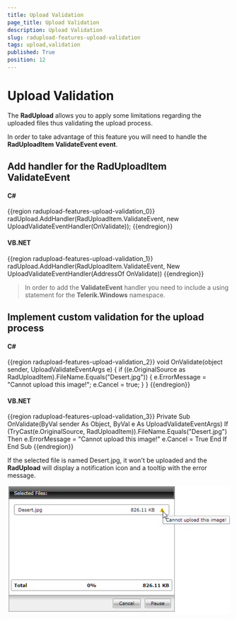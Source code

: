 ```yaml
---
title: Upload Validation
page_title: Upload Validation
description: Upload Validation
slug: radupload-features-upload-validation
tags: upload,validation
published: True
position: 12
---
```


# Upload Validation



The __RadUpload__ allows you to apply some limitations
regarding the uploaded files thus validating the upload process.

In order to take advantage of this feature you will need to handle the
__RadUploadItem__ __ValidateEvent event__.

## Add handler for the RadUploadItem ValidateEvent

#### __C#__

{{region radupload-features-upload-validation_0}}
    radUpload.AddHandler(RadUploadItem.ValidateEvent, new UploadValidateEventHandler(OnValidate));
	{{endregion}}



#### __VB.NET__

{{region radupload-features-upload-validation_1}}
	radUpload.AddHandler(RadUploadItem.ValidateEvent, New UploadValidateEventHandler(AddressOf OnValidate))
	{{endregion}}



>In order to add the __ValidateEvent__ handler you need to include a using statement for the __Telerik.Windows__ namespace.

##  Implement custom validation for the upload process 

#### __C#__

{{region radupload-features-upload-validation_2}}
    void OnValidate(object sender, UploadValidateEventArgs e)
    {
        if ((e.OriginalSource as RadUploadItem).FileName.Equals("Desert.jpg"))
        {
            e.ErrorMessage = "Cannot upload this image!";
            e.Cancel = true;
        }
    }
{{endregion}}





#### __VB.NET__

{{region radupload-features-upload-validation_3}}
	Private Sub
	    OnValidate(ByVal sender As Object, ByVal e As UploadValidateEventArgs)
	        If (TryCast(e.OriginalSource, RadUploadItem)).FileName.Equals("Desert.jpg") Then
	            e.ErrorMessage = "Cannot upload this image!"
	            e.Cancel = True
	        End If
	    End Sub
	{{endregion}}



If the selected file is named Desert.jpg, it won't be uploaded and the __RadUpload__ will display a notification icon and a tooltip with the error message.

![](images/RadUpload_features_validation.png)
